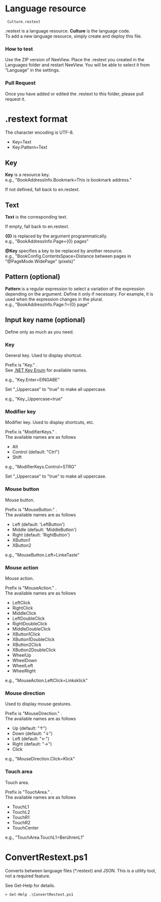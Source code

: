 # Language resource 

     Culture.restext

.restext is a language resource. **Culture** is the language code.   
To add a new language resource, simply create and deploy this file.

### How to test

Use the ZIP version of NeeView.
Place the .restext you created in the Languages folder and restart NeeView.
You will be able to select it from “Language” in the settings.
 
 ### Pull Request

Once you have added or edited the .restext to this folder, please pull request it.


# .restext format

The character encoding is UTF-8.  

 * Key=Text
 * Key:Pattern=Text

## Key
**Key** is a resource key.  
e.g., "BookAddressInfo.Bookmark=This is bookmark address."

If not defined, fall back to en.restext.

## Text
**Text** is the corresponding text.

If empty, fall back to en.restext.

 **{0}** is replaced by the argument programmatically.  
e.g., "BookAddressInfo.Page={0} pages"

**@Key** specifies a key to be replaced by another resource.  
e.g., "BookConfig.ContentsSpace=Distance between pages in "@PageMode.WidePage" (pixels)"

## Pattern (optional)
**Pattern** is a regular expression to select a variation of the expression depending on the argument. Define it only if necessary.
For example, it is used when the expression changes in the plural.  
e.g., "BookAddressInfo.Page:1={0} page"

## Input key name (optional)

Define only as much as you need.

### Key

General key. Used to display shortcut.

Prefix is "Key." .  
See [.NET Key Enum](https://learn.microsoft.com/en-us/dotnet/api/system.windows.input.key) for available names.

e.g., "Key.Enter=EINGABE"

Set "_Uppercase" to "true" to make all uppercase.

e.g., "Key._Uppercase=true"

### Modifier key

Modifier key. Used to display shortcuts, etc.

Prefix is "ModifierKeys." .  
The available names are as follows

- Alt	
- Control (default: "Ctrl")
- Shift

e.g., "ModifierKeys.Control=STRG"

Set "_Uppercase" to "true" to make all uppercase.

### Mouse button

Mouse button.

Prefix is "MouseButton." .  
The available names are as follows

- Left (default: 'LeftButton')
- Middle (default: 'MiddleButton')
- Right (default: 'RightButton')	
- XButton1
- XButton2

e.g., "MouseButton.Left=LinkeTaste"

### Mouse action

Mouse action.

Prefix is "MouseAction." .  
The available names are as follows

- LeftClick
- RightClick
- MiddleClick
- LeftDoubleClick
- RightDoubleClick
- MiddleDoubleClick
- XButton1Click
- XButton1DoubleClick
- XButton2Click
- XButton2DoubleClick
- WheelUp
- WheelDown
- WheelLeft
- WheelRight

e.g., "MouseAction.LeftClick=Linksklick"

### Mouse direction

Used to display mouse gestures.

Prefix is "MouseDirection." .  
The available names are as follows

- Up (default: "↑")
- Down (default: "↓")
- Left (default: "←")
- Right (default: "→")
- Click

e.g., "MouseDirection.Click=Klick"

### Touch area

Touch area.

Prefix is "TouchArea." .  
The available names are as follows

- TouchL1
- TouchL2
- TouchR1
- TouchR2
- TouchCenter

e.g., "TouchArea.TouchL1=BerührenL1"

# ConvertRestext.ps1

Converts between language files (*.restext) and JSON. This is a utility tool, not a required feature.

See Get-Help for details.

    > Get-Help .\ConvertRestext.ps1